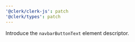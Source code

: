 ```yaml
---
'@clerk/clerk-js': patch
'@clerk/types': patch
---
```


Introduce the `navbarButtonText` element descriptor.
